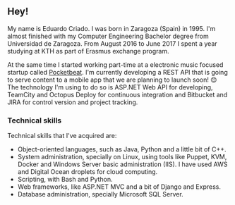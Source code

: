 ## Hey!
My name is Eduardo Criado. I was born in Zaragoza (Spain) in 1995. 
I'm almost finished with my Computer Engineering Bachelor degree from Universidad de Zaragoza.
From August 2016 to June 2017 I spent a year studying at KTH as part of Erasmus exchange program.

At the same time I started working part-time at a electronic music focused startup called [Pocketbeat](https://pocketbeat.com).
I'm currently developing a REST API that is going to serve content to a mobile app that we are planning to launch soon! 😊
The technology I'm using to do so is ASP.NET Web API for developing, TeamCity and Octopus Deploy for continuous integration and Bitbucket and JIRA for control version and project tracking.

### Technical skills
Technical skills that I've acquired are:
* Object-oriented languages, such as Java, Python and a little bit of C++.
* System administration, specially on Linux, using tools like Puppet, KVM, Docker and Windows Server basic administration (IIS). I have used AWS and Digital Ocean droplets for cloud computing.
* Scripting, with Bash and Python.
* Web frameworks, like ASP.NET MVC and a bit of Django and Express.
* Database administration, specially Microsoft SQL Server.